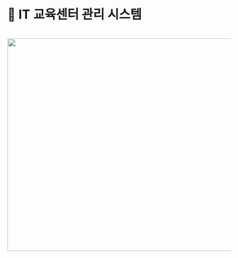 # 🌌 IT 교육센터 관리 시스템

<br><img src="https://user-images.githubusercontent.com/111429706/186002031-7ff39309-622b-44d0-bc5f-89d965f34018.png" width="800" height="480"/>
